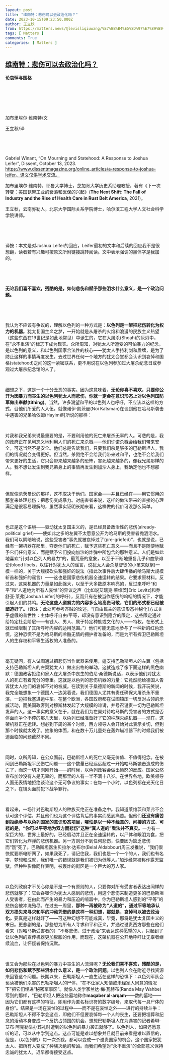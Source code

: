 ```yaml
---
layout: post
title: "维南特：悲伤可以去政治化吗？"
date: 2023-10-15T09:23:50.000Z
author: 王立秋
from: https://matters.news/@levisliqiuwang/%E7%BB%B4%E5%8D%97%E7%89%B9-%E6%82%B2%E4%BC%A4%E5%8F%AF%E4%BB%A5%E5%8E%BB%E6%94%BF%E6%B2%BB%E5%8C%96%E5%90%97-bafybeignzy2mlhbbydeh23cvgn7z46nsbx2r4ogyiadlmnhvapy4p7mfsu
tags: [ Matters ]
comments: True
categories: [ Matters ]
---
```

<!--1697361830000-->
[维南特：悲伤可以去政治化吗？](https://matters.news/@levisliqiuwang/%E7%BB%B4%E5%8D%97%E7%89%B9-%E6%82%B2%E4%BC%A4%E5%8F%AF%E4%BB%A5%E5%8E%BB%E6%94%BF%E6%B2%BB%E5%8C%96%E5%90%97-bafybeignzy2mlhbbydeh23cvgn7z46nsbx2r4ogyiadlmnhvapy4p7mfsu)
------

<div>
<p><strong>论哀悼与国格</strong></p><p> </p><p> </p><p> </p><p>加布里埃尔·维南特/文</p><p>王立秋/译</p><p> </p><p> </p><p>Gabriel Winant, “On Mourning and Statehood: A Response to Joshua Leifer”, Dissent, October 13, 2023. <a target="_blank" rel="noopener noreferrer nofollow" href="https://www.dissentmagazine.org/online_articles/a-response-to-joshua-leifer%E3%80%82%E8%AF%91%E6%96%87%E4%BB%85%E4%BE%9B%E5%AD%A6%E6%9C%AF%E4%BA%A4%E6%B5%81%E3%80%82">https://www.dissentmagazine.org/online_articles/a-response-to-joshua-leifer。译文仅供学术交流。</a></p><p>加布里埃尔·维南特，耶鲁大学博士，芝加哥大学历史系助理教授，著有《下一次转变：美国锈带工业的衰落和医保的兴起》(<strong>The Next Shift: The Fall of Industry and the Rise of Health Care in Rust Belt America</strong>, 2021)。</p><p>王立秋，云南弥勒人，北京大学国际关系学院博士，哈尔滨工程大学人文社会科学学院讲师。</p><p> </p><p> </p><p>译按：本文是对Joshua Leifer的回应，Leifer最初的文本和后续的回应我不是很想翻，读者若有兴趣可按原文所附链接跳转阅读。文中表示强调的黑体字是我加的。</p><p> </p><p> </p><p><strong>无论我们喜不喜欢，残酷的是，如何悲伤和赋予那些泪水什么意义，是一个政治问题。</strong></p><p> </p><p> </p><p>我认为不应该有争议的，理解以色列的一种方式是：<strong>以色列是一架把悲伤转化为权力的机器</strong>。犹太复国主义之梦，一开始就是从屠杀的火焰和浪漫的民族主义热望（这些东西在19世纪是如此地常见）中诞生的，它在大屠杀(Shoah)的灰烬中，在“永不重演”的标志下成为现实。众所周知，对犹太人所遭受的可怕暴力的纪念，是以色列的意义，和以色列国家合法性的核心——犹太人手持利剑和盾牌，是为了防止这样的事情再度发生。去过世界任何一个地方的犹太会堂都会认识到哀悼和国格(statehood)之间的这一紧密联系，更不用说在以色列参加过大屠杀纪念日或参观过大屠杀纪念馆的人了。</p><p> </p><p>细想之下，这是一个十分丑恶的事实。因为这意味着，<strong>无论你喜不喜欢，只要你公开为因暴力而丧生的以色列犹太人而悲伤，你就一定会在意识形态上对以色列国防军做出奉献(tithing)</strong>。当然，许多渴望和平的以色列人也呼吁，不应该以这样的方式，召他们所爱的人入伍。就像诺伊·凯茨曼(Noi Katsman)在谈到他在哈马斯袭击中遇害的兄弟哈依姆(Hayim)时所说的那样：</p><p> </p><p>对我和我兄弟来说最重要的是，不要利用他的死亡来屠杀无辜的人。可悲的是，我的政府正在见利忘义地利用人们的死亡来杀戮——他们许诺杀戮会给我们带来安全，可这当然不是安全。他们总是告诉我们，只要我们杀足够多的巴勒斯坦人，我们的情况就会变得更好。但当然，杀戮绝不会给我们带来过和平，也绝不会给我们带来更好的生活，它只会带来越来越多的恐怖，害死越来越多的，像我兄弟那样的人。我不想让发生到我兄弟身上的事情再发生到加沙人身上，我确定他也不想那样。</p><p> </p><p>但就像凯茨曼说的那样，这不取决于他们。国家会——并且已经在——用它惯用的那套来处理悲伤：把悲伤变成暴力。对施害者来说，这样的做法带来的直接的心理满足是很容易理解的，虽然事实证明长期来看，这样做的代价可没那么简单。</p><p> </p><p>也正是这个语境——驱动犹太复国主义的，是已经具备政治性的悲伤(already-political grief)——使如此之多的左翼不太愿意公开为哈马斯的受害者抛洒泪水。我们可以阴暗地说，这些受害者“事先就被哀悼过了(pre-griefed)”，也就是说，已经有一架机器在那里，夺走他们的死亡，赋予这些死亡意义——而且不是随便地赋予它们任何意义，而是赋予它们投向加沙的炸弹中所包含的那种意义。人们是如此地喜欢“针对以色列人的暴力”的，最荒唐的意象，以至于不断地重复几乎和血祭诽谤(blood libels，以往针对犹太人的谣言，说犹太人会杀基督徒的小孩来献祭)一模一样的，关于大规模砍头和强奸的说法（指此次事件后大肆传播的哈马斯大规模斩首和强奸的谣言）——这也是国家悲伤机器全速运转的结果。它要求原材料。反过来，这架机器的力量是如此强大，以至于大多数原本响亮的，反过来呼吁“和平”和“人道地为所有人哀悼”的异议之声（比如说艾瑞克·莱维茨[Eric Levitz]和乔舒亚·莱弗[Joshua Leifer]的呼吁），反而只有在被当作感伤的呜咽的情况下，才能引起人们的共鸣。<strong>无论这些人道努力的内容多么地高贵可敬，它们的形式都已经被塑造好了。</strong>（译注：此处可参考齐贼的论述，“[自由民主的意识形态神秘化]方式关乎虚假的普世性：主体呼吁自由/平等，却没有意识到隐含的限定，这些限定通过给特定社会阶层——有钱人、男人、属于特定种族或文化的人——特权，在形式上就已经限制了其所呼吁内容的适用范围。”）他们可能无意地参与了一种新的红色恐慌，这种恐慌不是为哈马斯的冷酷无情的拥护者准备的，而是为所有捍卫巴勒斯坦人的生存权和平等生活权的人准备的。</p><p> </p><p>毫无疑问，有人试图通过把悲伤当作武器来使用，逼支持巴勒斯坦人的左翼（包括支持巴勒斯坦人的左翼犹太人）做出出格的举动，这就造成了像下面这样的黑色幽默：德国政客拒绝和家人在大屠杀中丧生的伯尼·桑德斯说话，以表示他们对犹太人的死亡有着充分的尊重。这就是以色列的悲伤机器的力量：它竟然能给德国人告诉犹太人他们的哀悼不对的权威。在读到关于桑德斯的新闻的时候，我开玩笑说，我完全能想象一个德国人一边哭着说，我们德国人尤其有责任确保大屠杀永不重演，一边把我塞进运牛车。在整个欧洲，各国政府都在试图镇压一切反对占领的示威活动，而美国政客则对穆斯林发起了大规模的诽谤，并号召谴责一切为巴勒斯坦发声的人。这一事实的意义在于，就在我们为左翼对待哈马斯的受害者的方式是否体面而争个不停的那几天里，以色列已经准备好了它的种族灭绝机器——现在，这架机器正在运转。想必到下周的某个时候，西方领导人会开始对此表示关切，但到那个时候就太晚了。抽象的体面，和在数十万儿童处在轰炸瞄准器下的时候我们被迫面临的问题截然不同。</p><p> </p><p>同时，众所周知，在公众面前，巴勒斯坦人的死亡又毫无价值、不值得纪念。在被问到巴勒斯坦平民伤亡问题——这个数量已经远远超过一开始哈马斯袭击造成的伤亡了，而这一切才刚刚开始——的时候，以色列政客会做出愤怒的反应。国家公然宣布加沙没有人是无辜的，而那里的人有一半不满十八岁。在世界各地，欧美领导人面无表情地拒绝谈论这个无可争议的事实：在每一个小时，以色列都在光天化日之下，在镜头面前犯下战争罪行。</p><p> </p><p>看起来，一场针对巴勒斯坦人的种族灭绝正在准备之中。我知道莱维茨和莱弗不会认可这个评估，并且他们也为这个评估背后的事实而感到痛苦。但他们<strong>还没有痛苦到拒绝参与以色列国家的意识形态项目，哪怕是以一种不经意的、间接的方式</strong>。<strong>可悲的是，“你可以平等地为双方而悲伤”这种“真人道的”看法并不真实。</strong>一方有一架巨大的，世界上最好的，已经启动并且正在全速运转的，以尸体和眼泪为食，把它们转化为炸弹的悲伤机器。另一方则分不到任何悲伤，快要因为缺乏悲伤而“饿”死了。巴勒斯坦医生贝拉尔·达布尔(Belal Aldabbour)周三发推说，“我们很快就要断电断网了，如果我死了，请记住我，我们也是一个一个的人，我们也有名字、梦想和成就，我们唯一的错误就是我们被归为低等人。”加沙经常被称作露天监狱，但种种影像同样表明，被轰炸的街区是一个巨大的万人冢。</p><p> </p><p>以色列政府才不关心你是不是一个有原则的人，只要你对所有受害者表达出同样的悲伤就够了：它会吞噬你为犹太人感到的悲伤，用这个悲伤来制造更多的巴勒斯坦人受害者，在由此而产生的暴力和压迫的喧嚣中，你为巴勒斯坦人感到的“平等”的悲伤会被冲洗殆尽。在过去一周里，<strong>那种一再被称为“人道的”，通过平等地承认双方损失来寻求和平的冲动凭借的是这样一种幻想，那就是，哀悼可以被去政治化。</strong>要真是这样就好了——可这种幻想不可能成真，毕竟，那将是犹太复国主义的末日。更悲剧的是，那些想为所有人寻求和平和正义，并通过谴责西方那些在他们看来（对哈马斯受害者的）“不够悲伤、过于政治”来表达这种愿望的人，只起到了让以色列的宣传机器更加膨胀的作用，而现在，这架机器在公开地呼吁让无辜者继续流血，让怀疑者保持沉默。</p><p> </p><p>谁又会为那些在以色列的暴力中丧生的人流泪呢？<strong>无论我们喜不喜欢，残酷的是，如何悲伤和赋予那些泪水什么意义，是一个政治问题。</strong>以色列人会在附近寻找资源来回答这个问题。长期以来，巴勒斯坦人一直生活在这样的恐惧下：以色列军队会亵渎被他们杀害的巴勒斯坦人的尸体，“在不让家人知情或未经家人同意的情况下”把它们埋进“秘密军事区”。就像人类学家兰达·梅·瓦赫布(Randa May Wahbe)写到的那样，“巴勒斯坦人把这些墓地称作<strong>maqaber al-arqam</strong>——数的墓地——因为它们都有这样的特征，即用作为匿名标识符的数字编号，来取代每一具尸体的身份”。结果是一场在哀悼的过程中——而不是在哀悼之外——进行的持续斗争：巴勒斯坦人不得不学会这点，即他们不但要哀悼每一个人的丧生，还要把埋葬和纪念的活动本身变成一个反抗占领国的机会。想想巴勒斯坦人在为遇害的记者希琳·艾布·阿克勒举办葬礼时遭到的以色列的暴力袭击就够了。以色列人，如果还愿意听的话，可以从中学到这点。这点可能是难以想象并且就目前来看是难以置信的，但是，（以色列的）每一次杀戮，都可以变成一个谴责国家的机会。这个国家把犹太人、把所有人变成了种族灭绝的帮凶。而我们希望对“永不重演”的全部意义保持忠诚的犹太人，迟早都得接受这点。</p>
</div>
